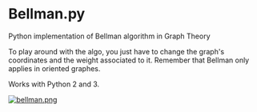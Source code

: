 # Bellman.py
Python implementation of Bellman algorithm in Graph Theory

To play around with the algo, you just have to change the graph's coordinates and the weight associated to it.
Remember that Bellman only applies in oriented graphes.

Works with Python 2 and 3.


[![bellman.png](https://i.postimg.cc/T3w1txH0/bellman.png)](https://postimg.cc/vcJGmJyx)
